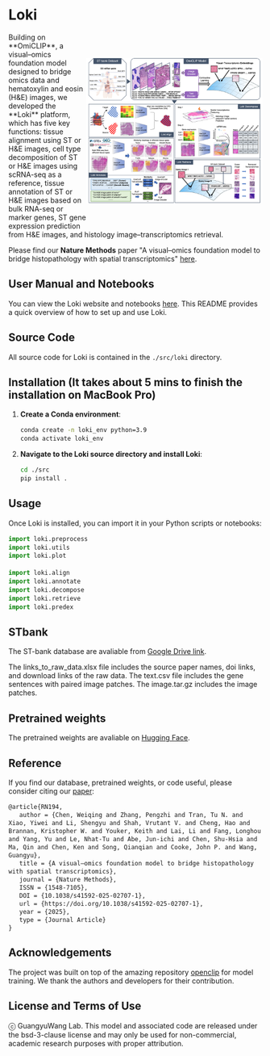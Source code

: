 # Loki
<img src="docs/_images/OmiCLIP_Loki.png" width="350" title="Loki" alt="Loki" align="right" vspace = "50">
Building on **OmiCLIP**, a visual–omics foundation model designed to bridge omics data and hematoxylin and eosin (H&E) images, we developed the **Loki** platform, which has five key functions: tissue alignment using ST or H&E images, cell type decomposition of ST or H&E images using scRNA-seq as a reference, tissue annotation of ST or H&E images based on bulk RNA-seq or marker genes, ST gene expression prediction from H&E images, and histology image–transcriptomics retrieval.

Please find our **Nature Methods** paper "A visual–omics foundation model to bridge histopathology with spatial transcriptomics" [here](https://www.nature.com/articles/s41592-025-02707-1).


## User Manual and Notebooks
You can view the Loki website and notebooks [here](https://guangyuwanglab2021.github.io/Loki/).
This README provides a quick overview of how to set up and use Loki.


## Source Code
All source code for Loki is contained in the `./src/loki` directory.


## Installation (It takes about 5 mins to finish the installation on MacBook Pro)

1. **Create a Conda environment**:
   ```bash
   conda create -n loki_env python=3.9
   conda activate loki_env
   ```

2. **Navigate to the Loki source directory and install Loki**:
   ```bash
   cd ./src
   pip install .
   ```

## Usage
Once Loki is installed, you can import it in your Python scripts or notebooks:
   ```python
   import loki.preprocess
   import loki.utils
   import loki.plot

   import loki.align
   import loki.annotate
   import loki.decompose
   import loki.retrieve
   import loki.predex
   ```

## STbank
The ST-bank database are avaliable from [Google Drive link](https://drive.google.com/drive/folders/1J15cO-pXTwkTjRAR-v-_nQkqXNfcCNn3?usp=share_link).

The links_to_raw_data.xlsx file includes the source paper names, doi links, and download links of the raw data.
The text.csv file includes the gene sentences with paired image patches.
The image.tar.gz includes the image patches.


## Pretrained weights
The pretrained weights are avaliable on [Hugging Face](https://huggingface.co/WangGuangyuLab/Loki).


## Reference
If you find our database, pretrained weights, or code useful, please consider citing our [paper](https://www.nature.com/articles/s41592-025-02707-1):

```
@article{RN194,
   author = {Chen, Weiqing and Zhang, Pengzhi and Tran, Tu N. and Xiao, Yiwei and Li, Shengyu and Shah, Vrutant V. and Cheng, Hao and Brannan, Kristopher W. and Youker, Keith and Lai, Li and Fang, Longhou and Yang, Yu and Le, Nhat-Tu and Abe, Jun-ichi and Chen, Shu-Hsia and Ma, Qin and Chen, Ken and Song, Qianqian and Cooke, John P. and Wang, Guangyu},
   title = {A visual–omics foundation model to bridge histopathology with spatial transcriptomics},
   journal = {Nature Methods},
   ISSN = {1548-7105},
   DOI = {10.1038/s41592-025-02707-1},
   url = {https://doi.org/10.1038/s41592-025-02707-1},
   year = {2025},
   type = {Journal Article}
}
```

## Acknowledgements
The project was built on top of the amazing repository [openclip](https://github.com/mlfoundations/open_clip) for model training. We thank the authors and developers for their contribution. 


## License and Terms of Use
ⓒ GuangyuWang Lab. This model and associated code are released under the bsd-3-clause license and may only be used for non-commercial, academic research purposes with proper attribution.
